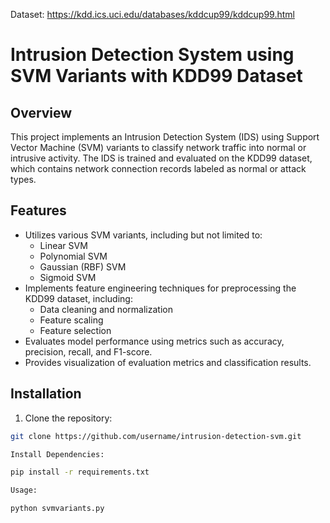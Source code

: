 Dataset: https://kdd.ics.uci.edu/databases/kddcup99/kddcup99.html

# Intrusion Detection System using SVM Variants with KDD99 Dataset

## Overview

This project implements an Intrusion Detection System (IDS) using Support Vector Machine (SVM) variants to classify network traffic into normal or intrusive activity. The IDS is trained and evaluated on the KDD99 dataset, which contains network connection records labeled as normal or attack types.

## Features

- Utilizes various SVM variants, including but not limited to:
  - Linear SVM
  - Polynomial SVM
  - Gaussian (RBF) SVM
  - Sigmoid SVM
- Implements feature engineering techniques for preprocessing the KDD99 dataset, including:
  - Data cleaning and normalization
  - Feature scaling
  - Feature selection
- Evaluates model performance using metrics such as accuracy, precision, recall, and F1-score.
- Provides visualization of evaluation metrics and classification results.

## Installation

1. Clone the repository:

```bash
git clone https://github.com/username/intrusion-detection-svm.git

Install Dependencies:

pip install -r requirements.txt

Usage:

python svmvariants.py



